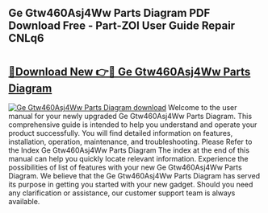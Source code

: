## Ge Gtw460Asj4Ww Parts Diagram PDF Download Free - Part-ZOI User Guide Repair CNLq6

# <h2><a href="http://dfmdova.blite.top/?on=Ge+Gtw460Asj4Ww+Parts+Diagram">🔗Download New 👉🔴 Ge Gtw460Asj4Ww Parts Diagram</a></h2>

[![Ge Gtw460Asj4Ww Parts Diagram download](https://i.imgur.com/lujVjoI.png)](http://dfmdova.blite.top/?on=Ge+Gtw460Asj4Ww+Parts+Diagram)
Welcome to the user manual for your newly upgraded Ge Gtw460Asj4Ww Parts Diagram. This comprehensive guide is intended to help you understand and operate your product successfully. You will find detailed information on features, installation, operation, maintenance, and troubleshooting. Please Refer to the Index Ge Gtw460Asj4Ww Parts Diagram The index at the end of this manual can help you quickly locate relevant information. Experience the possibilities of list of features with your new Ge Gtw460Asj4Ww Parts Diagram. We believe that the Ge Gtw460Asj4Ww Parts Diagram has served its purpose in getting you started with your new gadget. Should you need any clarification or assistance, our customer support team is always available.
